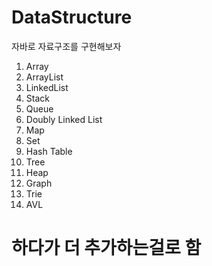 # DataStructure
자바로 자료구조를 구현해보자

1. Array
2. ArrayList
3. LinkedList
4. Stack
5. Queue
6. Doubly Linked List
7. Map
8. Set
9. Hash Table
10. Tree
11. Heap
12. Graph
13. Trie
14. AVL


# 하다가 더 추가하는걸로 함
